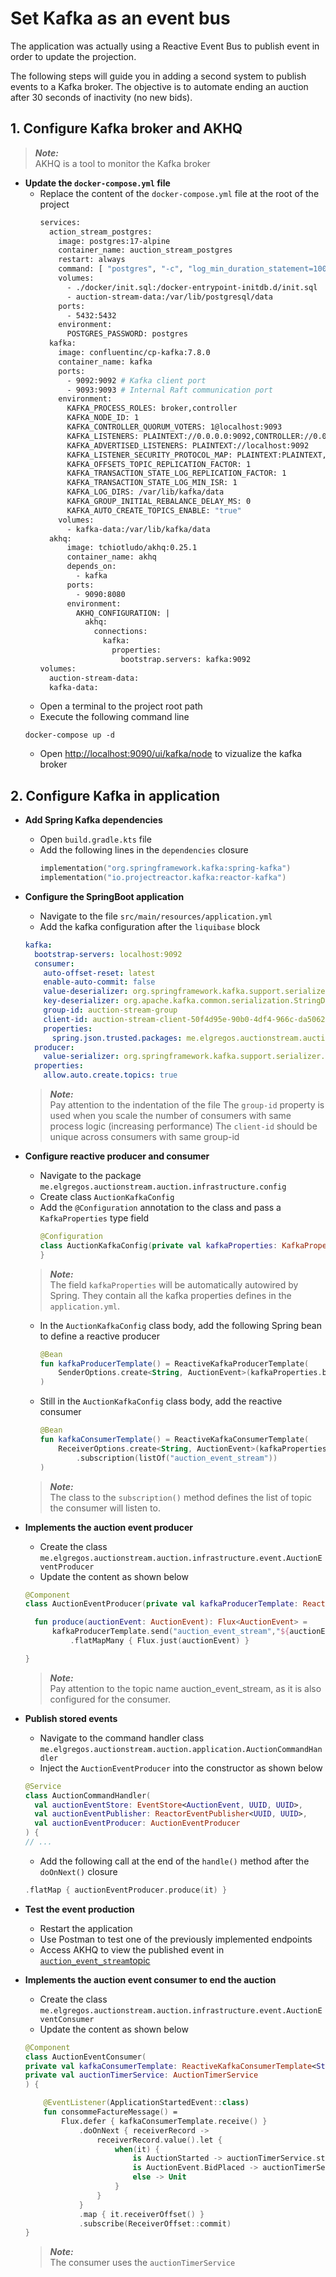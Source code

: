# Set Kafka as an event bus
The application was actually using a Reactive Event Bus to publish event in order to update the projection.

The following steps will guide you in adding a second system to publish events to a Kafka broker. The objective is to automate ending an auction after 30 seconds of inactivity (no new bids).

## 1. **Configure Kafka broker and AKHQ**

> **_Note:_**  
> AKHQ is a tool to monitor the Kafka broker

- **Update the `docker-compose.yml` file**
  - Replace the content of the `docker-compose.yml` file at the root of the project
    ```dockerfile
    services:
      action_stream_postgres:
        image: postgres:17-alpine
        container_name: auction_stream_postgres
        restart: always
        command: [ "postgres", "-c", "log_min_duration_statement=1000", "-c", "log_destination=stderr" ]
        volumes:
          - ./docker/init.sql:/docker-entrypoint-initdb.d/init.sql
          - auction-stream-data:/var/lib/postgresql/data
        ports:
          - 5432:5432
        environment:
          POSTGRES_PASSWORD: postgres
      kafka:
        image: confluentinc/cp-kafka:7.8.0
        container_name: kafka
        ports:
          - 9092:9092 # Kafka client port
          - 9093:9093 # Internal Raft communication port
        environment:
          KAFKA_PROCESS_ROLES: broker,controller
          KAFKA_NODE_ID: 1
          KAFKA_CONTROLLER_QUORUM_VOTERS: 1@localhost:9093
          KAFKA_LISTENERS: PLAINTEXT://0.0.0.0:9092,CONTROLLER://0.0.0.0:9093
          KAFKA_ADVERTISED_LISTENERS: PLAINTEXT://localhost:9092
          KAFKA_LISTENER_SECURITY_PROTOCOL_MAP: PLAINTEXT:PLAINTEXT,CONTROLLER:PLAINTEXT
          KAFKA_OFFSETS_TOPIC_REPLICATION_FACTOR: 1
          KAFKA_TRANSACTION_STATE_LOG_REPLICATION_FACTOR: 1
          KAFKA_TRANSACTION_STATE_LOG_MIN_ISR: 1
          KAFKA_LOG_DIRS: /var/lib/kafka/data
          KAFKA_GROUP_INITIAL_REBALANCE_DELAY_MS: 0
          KAFKA_AUTO_CREATE_TOPICS_ENABLE: "true"
        volumes:
          - kafka-data:/var/lib/kafka/data
      akhq:
          image: tchiotludo/akhq:0.25.1
          container_name: akhq
          depends_on:
            - kafka
          ports:
            - 9090:8080
          environment:
            AKHQ_CONFIGURATION: |
              akhq:
                connections:
                  kafka:
                    properties:
                      bootstrap.servers: kafka:9092
    volumes:
      auction-stream-data:
      kafka-data:
    ```
  - Open a terminal to the project root path
  - Execute the following command line
   ```shell
   docker-compose up -d
   ```
  - Open [http://localhost:9090/ui/kafka/node](http://localhost:9090/ui/kafka/node) to vizualize the kafka broker


## 2. **Configure Kafka in application**
- **Add Spring Kafka dependencies**
  - Open `build.gradle.kts` file
  - Add the following lines in the `dependencies` closure
    ```kotlin
    implementation("org.springframework.kafka:spring-kafka")
    implementation("io.projectreactor.kafka:reactor-kafka")
    ```
- **Configure the SpringBoot application**
  - Navigate to the file `src/main/resources/application.yml`
  - Add the kafka configuration after the `liquibase` block
  ```yaml
  kafka:
    bootstrap-servers: localhost:9092
    consumer:
      auto-offset-reset: latest
      enable-auto-commit: false
      value-deserializer: org.springframework.kafka.support.serializer.JsonDeserializer
      key-deserializer: org.apache.kafka.common.serialization.StringDeserializer
      group-id: auction-stream-group
      client-id: auction-stream-client-50f4d95e-90b0-4df4-966c-da5062d2c00f
      properties:
        spring.json.trusted.packages: me.elgregos.auctionstream.auction.domain.event
    producer:
      value-serializer: org.springframework.kafka.support.serializer.JsonSerializer
    properties:
      allow.auto.create.topics: true
  ```
  > **_Note:_**  
  > Pay attention to the indentation of the file
  > The `group-id` property is used when you scale the number of consumers with same process logic (increasing performance)
  > The `client-id` should be unique across consumers with same group-id

- **Configure reactive producer and consumer**
  - Navigate to the package `me.elgregos.auctionstream.auction.infrastructure.config`
  - Create class `AuctionKafkaConfig`
  - Add the `@Configuration` annotation to the class and pass a `KafkaProperties` type field
    ```kotlin
    @Configuration
    class AuctionKafkaConfig(private val kafkaProperties: KafkaProperties) {
    }
    ```
  > **_Note:_**    
  > The field `kafkaProperties` will be automatically autowired by Spring. They contain all the kafka properties defines
  in the `application.yml`.

  - In the `AuctionKafkaConfig` class body, add the following Spring bean to define a reactive producer
    ```kotlin
    @Bean
    fun kafkaProducerTemplate() = ReactiveKafkaProducerTemplate(
        SenderOptions.create<String, AuctionEvent>(kafkaProperties.buildProducerProperties())
    )
    ```
  - Still in the `AuctionKafkaConfig` class body, add the reactive consumer
    ```kotlin
    @Bean
    fun kafkaConsumerTemplate() = ReactiveKafkaConsumerTemplate(
        ReceiverOptions.create<String, AuctionEvent>(kafkaProperties.buildConsumerProperties())
            .subscription(listOf("auction_event_stream"))
    )
    ```
  > **_Note:_**  
  > The class to the `subscription()` method defines the list of topic the consumer will listen to.

- **Implements the auction event producer**
  - Create the class `me.elgregos.auctionstream.auction.infrastructure.event.AuctionEventProducer`
  - Update the content as shown below
  ```kotlin
  @Component
  class AuctionEventProducer(private val kafkaProducerTemplate: ReactiveKafkaProducerTemplate<String, AuctionEvent>) {

    fun produce(auctionEvent: AuctionEvent): Flux<AuctionEvent> =
        kafkaProducerTemplate.send("auction_event_stream","${auctionEvent.aggregateId}", auctionEvent)
            .flatMapMany { Flux.just(auctionEvent) }

  }
  ```
  > **_Note:_**  
  > Pay attention to the topic name auction_event_stream, as it is also configured for the consumer.

- **Publish stored events**
  - Navigate to the command handler class `me.elgregos.auctionstream.auction.application.AuctionCommandHandler`
  - Inject the `AuctionEventProducer` into the constructor as shown below
  ```kotlin
  @Service
  class AuctionCommandHandler(
    val auctionEventStore: EventStore<AuctionEvent, UUID, UUID>,
    val auctionEventPublisher: ReactorEventPublisher<UUID, UUID>,
    val auctionEventProducer: AuctionEventProducer
  ) {
  // ...
  ```
  - Add the following call at the end of the `handle()` method after the `doOnNext()` closure
  ```kotlin
  .flatMap { auctionEventProducer.produce(it) }
  ``` 
- **Test the event production**
  - Restart the application
  - Use Postman to test one of the previously implemented endpoints
  - Access AKHQ to view the published event in  [`auction_event_stream`topic](http://localhost:9090/ui/kafka/topic/auction_event_stream/data?sort=Oldest&partition=All) 


- **Implements the auction event consumer to end the auction**
  - Create the class `me.elgregos.auctionstream.auction.infrastructure.event.AuctionEventConsumer`
  - Update the content as shown below
  ```kotlin
  @Component
  class AuctionEventConsumer(
  private val kafkaConsumerTemplate: ReactiveKafkaConsumerTemplate<String, AuctionEvent>,
  private val auctionTimerService: AuctionTimerService
  ) {
  
      @EventListener(ApplicationStartedEvent::class)
      fun consommeFactureMessage() =
          Flux.defer { kafkaConsumerTemplate.receive() }
              .doOnNext { receiverRecord ->
                  receiverRecord.value().let {
                      when(it) {
                          is AuctionStarted -> auctionTimerService.startAuctionTimer(it.auctionId)
                          is AuctionEvent.BidPlaced -> auctionTimerService.resetAuctionTimer(it.auctionId)
                          else -> Unit
                      }
                  }
              }
              .map { it.receiverOffset() }
              .subscribe(ReceiverOffset::commit)
  }
  ```
  > **_Note:_**  
  > The consumer uses the `auctionTimerService`